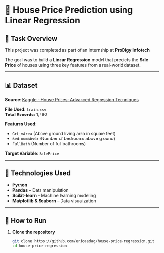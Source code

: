 # 🏡 House Price Prediction using Linear Regression

## 📌 Task Overview
This project was completed as part of an internship at **ProDigy Infotech**

The goal was to build a **Linear Regression** model that predicts the **Sale Price** of houses using three key features from a real-world dataset.

---

## 📊 Dataset

**Source**: [Kaggle - House Prices: Advanced Regression Techniques](https://www.kaggle.com/c/house-prices-advanced-regression-techniques/data)

**File Used**: `train.csv`  
**Total Records**: 1,460

**Features Used**:
- `GrLivArea` (Above ground living area in square feet)
- `BedroomAbvGr` (Number of bedrooms above ground)
- `FullBath` (Number of full bathrooms)

**Target Variable**: `SalePrice`

---

## 🔧 Technologies Used

- **Python**
- **Pandas** – Data manipulation
- **Scikit-learn** – Machine learning modeling
- **Matplotlib & Seaborn** – Data visualization

---

## 🚀 How to Run

1. **Clone the repository**
   ```bash
   git clone https://github.com/ericaadag/house-price-regression.git
   cd house-price-regression
